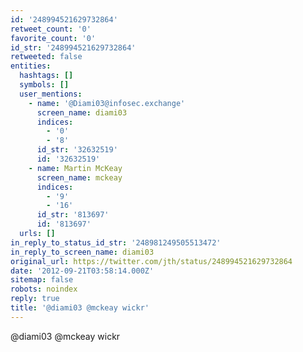 ```yaml
---
id: '248994521629732864'
retweet_count: '0'
favorite_count: '0'
id_str: '248994521629732864'
retweeted: false
entities:
  hashtags: []
  symbols: []
  user_mentions:
    - name: '@Diami03@infosec.exchange'
      screen_name: diami03
      indices:
        - '0'
        - '8'
      id_str: '32632519'
      id: '32632519'
    - name: Martin McKeay
      screen_name: mckeay
      indices:
        - '9'
        - '16'
      id_str: '813697'
      id: '813697'
  urls: []
in_reply_to_status_id_str: '248981249505513472'
in_reply_to_screen_name: diami03
original_url: https://twitter.com/jth/status/248994521629732864
date: '2012-09-21T03:58:14.000Z'
sitemap: false
robots: noindex
reply: true
title: '@diami03 @mckeay wickr'
---
```


@diami03 @mckeay wickr